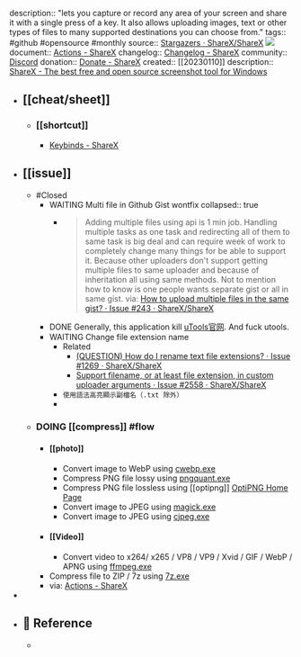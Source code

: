 description:: "lets you capture or record any area of your screen and share it with a single press of a key. It also allows uploading images, text or other types of files to many supported destinations you can choose from."
tags:: #github #opensource #monthly
source:: [Stargazers · ShareX/ShareX](https://github.com/ShareX/ShareX) ![](https://img.shields.io/github/stars/ShareX/ShareX)
document:: [Actions - ShareX](https://getsharex.com/actions)
changelog:: [Changelog - ShareX](https://getsharex.com/changelog)
community:: [Discord](https://discord.com/invite/ShareX)
donation:: [Donate - ShareX](https://getsharex.com/donate)
created:: [[20230110]]
description:: [ShareX - The best free and open source screenshot tool for Windows](https://getsharex.com/)

- ## [[cheat/sheet]]
  - ### [[shortcut]]
    - [Keybinds - ShareX](https://getsharex.com/docs/keybinds)
- ## [[issue]]
  - #Closed
    - WAITING  Multi file in Github Gist wontfix
      collapsed:: true
      - > Adding multiple files using api is 1 min job. Handling multiple tasks as one task and redirecting all of them to same task is big deal and can require week of work to completely change many things for be able to support it. Because other uploaders don't support getting multiple files to same uploader and because of inheritation all using same methods. Not to mention how to know is one people wants separate gist or all in same gist.
        via: [How to upload multiple files in the same gist? · Issue #243 · ShareX/ShareX](https://github.com/ShareX/ShareX/issues/243)
    - DONE Generally, this application kill [uTools官网](https://www.u.tools/). And fuck utools.
    - WAITING Change file extension name
      - Related
        - [(QUESTION) How do I rename text file extensions? · Issue #1269 · ShareX/ShareX](https://github.com/ShareX/ShareX/issues/1269)
        - [Support filename, or at least file extension, in custom uploader arguments · Issue #2558 · ShareX/ShareX](https://github.com/ShareX/ShareX/issues/2558)
      - `使用語法高亮顯示副檔名（.txt 除外）`
      -
  - ### DOING [[compress]] #flow
    - #### [[photo]]
      - Convert image to WebP using [cwebp.exe](https://developers.google.com/speed/webp/download)
      - Compress PNG file lossy using [pngquant.exe](https://pngquant.org/)
      - Compress PNG file lossless using [[optipng]] [OptiPNG Home Page](https://optipng.sourceforge.net/)
      - Convert image to JPEG using [magick.exe](https://imagemagick.org/)
      - Convert image to JPEG using [cjpeg.exe](https://github.com/mozilla/mozjpeg)
    - #### [[Video]]
      - Convert video to x264/ x265 / VP8 / VP9 / Xvid / GIF / WebP / APNG   using [ffmpeg.exe](https://www.ffmpeg.org/)
    - Compress file to ZIP / 7z using [7z.exe](https://www.7-zip.org/)
    - via: [Actions - ShareX](https://getsharex.com/actions)
-
- ## 📃 Reference
  -